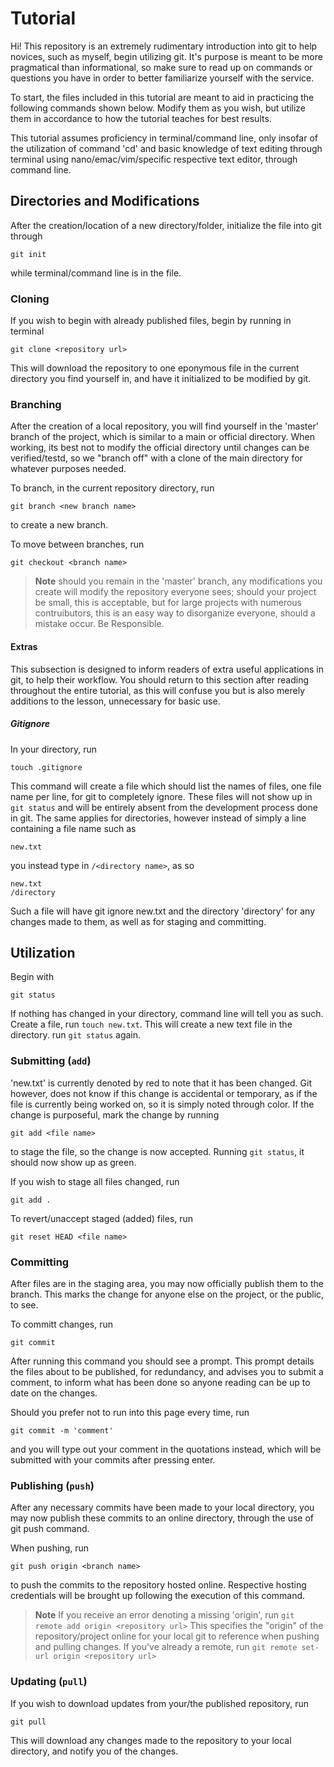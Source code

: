 # Tutorial
Hi! This repository is an extremely rudimentary introduction into git to help novices, such as myself, begin utilizing git. 
It's purpose is meant to be more pragmatical than informational, so make sure to read up on commands or questions 
you have in order to better familiarize yourself with the service.

To start, the files included in this tutorial are meant to aid in practicing the following commands shown below.
Modify them as you wish, but utilize them in accordance to how the tutorial teaches for best results.

This tutorial assumes proficiency in terminal/command line, only insofar of the utilization of command 'cd' and basic knowledge of text editing through terminal using nano/emac/vim/specific respective text editor, through command line.


## Directories and Modifications
After the creation/location of a new directory/folder, initialize the file into git through
```
git init
```
while terminal/command line is in the file. 

### Cloning
If you wish to begin with already published files, begin by running in terminal
```
git clone <repository url>
```
This will download the repository to one eponymous file in the current directory you find yourself in, and have 
it initialized to be modified by git.

### Branching
After the creation of a local repository, you will find yourself in the 'master' branch of the project, 
which is similar to a main or official directory. When working, its best not to modify the official directory 
until changes can be verified/testd, so we "branch off" with a clone of the main directory for whatever purposes 
needed.

To branch, in the current repository directory, run
```
git branch <new branch name>
```
to create a new branch.

To move between branches, run
```
git checkout <branch name>
```

> **Note** should you remain in the 'master' branch, any modifications you create will modify the repository
everyone sees; should your project be small, this is acceptable, but for large projects with numerous
contruibutors, this is an easy way to disorganize everyone, should a mistake occur. Be Responsible.

#### **Extras**
This subsection is designed to inform readers of extra useful applications in git, to help their workflow. You should
return to this section after reading throughout the entire tutorial, as this will confuse you but is also merely additions
to the lesson, unnecessary for basic use.

##### **Gitignore**
In your directory, run
```
touch .gitignore
```
This command will create a file which should list the names of files, one file name per line, for git to completely ignore. These
files will not show up in `git status` and will be entirely absent from the development process done in git. The same
applies for directories, however instead of simply a line containing a file name such as 
```
new.txt
```
you instead type in `/<directory name>`, as so
```
new.txt
/directory
```
Such a file will have git ignore new.txt and the directory 'directory' for any changes made to them, as well as for
staging and committing.


## Utilization
Begin with 
```
git status
```
If nothing has changed in your directory, command line will tell you as such. Create a file, run `touch new.txt`.
This will create a new text file in the directory. run `git status` again.

### Submitting (`add`)
'new.txt' is currently denoted by red to note that it has been changed. Git however, does not know if this change
is accidental or temporary, as if the file is currently being worked on, so it is simply noted through color. If the change
is purposeful, mark the change by running
```
git add <file name>
```
to stage the file, so the change is now accepted. Running `git status`, it should now show up as green.

If you wish to stage all files changed, run
```
git add .
```
To revert/unaccept staged (added) files, run 
```
git reset HEAD <file name>
```

### Committing
After files are in the staging area, you may now officially publish them to the branch. This marks the change for 
anyone else on the project, or the public, to see.

To committ changes, run
```
git commit
```
After running this command you should see a prompt. This prompt details the files about to be published, for
redundancy, and advises you to submit a comment, to inform what has been done so anyone reading can 
be up to date on the changes.

Should you prefer not to run into this page every time, run
```
git commit -m 'comment'
```
and you will type out your comment in the quotations instead, which will be submitted with your commits after pressing enter.

### Publishing (`push`)
After any necessary commits have been made to your local directory, you may now publish these commits to an online 
directory, through the use of git push command.

When pushing, run
```
git push origin <branch name>
``` 
to push the commits to the repository hosted online. Respective hosting credentials
will be brought up following the execution of this command.


> **Note** If you receive an error denoting a missing 'origin', run
`git remote add origin <repository url>`
This specifies the "origin" of the repository/project online for your 
local git to reference when pushing and pulling changes. If you've already a remote, run
`git remote set-url origin <repository url>`

### Updating (`pull`)
If you wish to download updates from your/the published repository, run
```
git pull
```
This will download any changes made to the repository to your local directory, and notify you of the changes.
